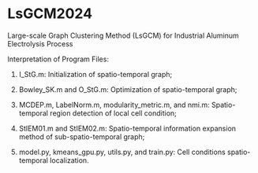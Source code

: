 # LsGCM2024
Large-scale Graph Clustering Method (LsGCM) for Industrial Aluminum Electrolysis Process


Interpretation of Program Files: 

1) I_StG.m: Initialization of spatio-temporal graph; 

2) Bowley_SK.m and O_StG.m: Optimization of spatio-temporal graph; 

3) MCDEP.m, LabelNorm.m, modularity_metric.m, and nmi.m: Spatio-temporal region detection of local cell condition; 

4) StIEM01.m and StIEM02.m: Spatio-temporal information expansion method of sub-spatio-temporal graph;

5) model.py, kmeans_gpu.py, utils.py, and train.py: Cell conditions spatio-temporal localization.
